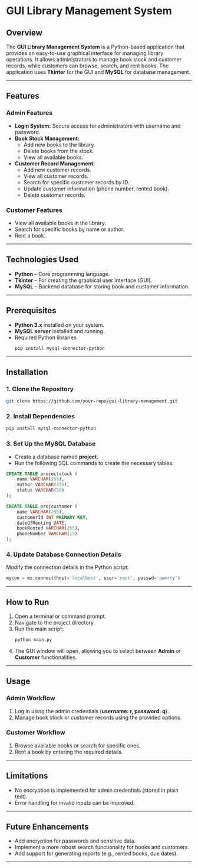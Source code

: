 
# **GUI Library Management System**  

## **Overview**  
The **GUI Library Management System** is a Python-based application that provides an easy-to-use graphical interface for managing library operations. It allows administrators to manage book stock and customer records, while customers can browse, search, and rent books. The application uses **Tkinter** for the GUI and **MySQL** for database management.  

---

## **Features**  

### **Admin Features**  
- **Login System:** Secure access for administrators with username and password.  
- **Book Stock Management:**  
  - Add new books to the library.  
  - Delete books from the stock.  
  - View all available books.  
- **Customer Record Management:**  
  - Add new customer records.  
  - View all customer records.  
  - Search for specific customer records by ID.  
  - Update customer information (phone number, rented book).  
  - Delete customer records.  

### **Customer Features**  
- View all available books in the library.  
- Search for specific books by name or author.  
- Rent a book.  

---

## **Technologies Used**  
- **Python** – Core programming language.  
- **Tkinter** – For creating the graphical user interface (GUI).  
- **MySQL** – Backend database for storing book and customer information.  

---

## **Prerequisites**  
- **Python 3.x** installed on your system.  
- **MySQL server** installed and running.  
- Required Python libraries:  
  ```bash
  pip install mysql-connector-python
  ```  

---

## **Installation**  

### **1. Clone the Repository**  
```bash
git clone https://github.com/your-repo/gui-library-management.git
```  

### **2. Install Dependencies**  
```bash
pip install mysql-connector-python
```  

### **3. Set Up the MySQL Database**  
- Create a database named **project**.  
- Run the following SQL commands to create the necessary tables:  

```sql
CREATE TABLE projectstock (
    name VARCHAR(255),
    author VARCHAR(255),
    status VARCHAR(50)
);

CREATE TABLE projcustomer (
    name VARCHAR(255),
    customerId INT PRIMARY KEY,
    dateOfRenting DATE,
    bookRented VARCHAR(255),
    phoneNumber VARCHAR(15)
);
```  

### **4. Update Database Connection Details**  
Modify the connection details in the Python script:  
```python
mycon = ms.connect(host='localhost', user='root', passwd='qwerty')
```  

---

## **How to Run**  
1. Open a terminal or command prompt.  
2. Navigate to the project directory.  
3. Run the main script:  
   ```bash
   python main.py
   ```  
4. The GUI window will open, allowing you to select between **Admin** or **Customer** functionalities.  

---

## **Usage**  

### **Admin Workflow**  
1. Log in using the admin credentials (**username: r, password: q**).  
2. Manage book stock or customer records using the provided options.  

### **Customer Workflow**  
1. Browse available books or search for specific ones.  
2. Rent a book by entering the required details.  

---

## **Limitations**  
- No encryption is implemented for admin credentials (stored in plain text).  
- Error handling for invalid inputs can be improved.  

---

## **Future Enhancements**  
- Add encryption for passwords and sensitive data.  
- Implement a more robust search functionality for books and customers.  
- Add support for generating reports (e.g., rented books, due dates).  

---

